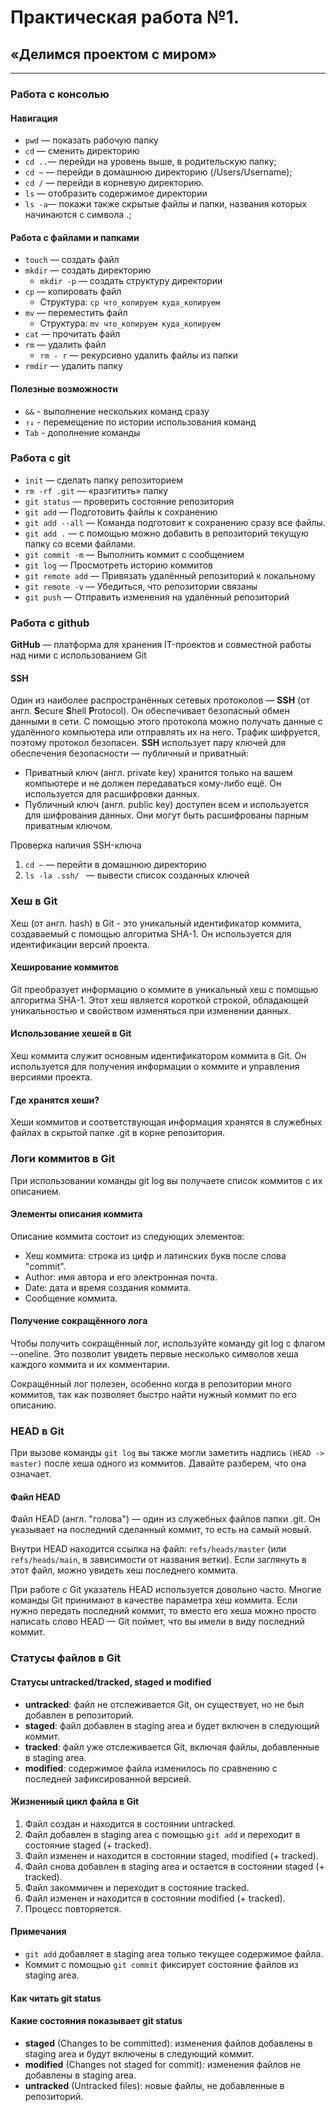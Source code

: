 # Практическая работа №1. 
## «Делимся проектом с миром»
---

### Работа с консолью

#### Навигация


* ```pwd``` — показать рабочую папку
* ```cd``` — сменить директорию
* ```cd ..```— перейди на уровень выше, в родительскую папку;
* ```cd ~``` — перейди в домашнюю директорию (/Users/Username);
* ```cd /``` — перейди в корневую директорию.
* ```ls``` — отобразить содержимое директории
* ```ls -a```— покажи также скрытые файлы и папки, названия которых начинаются с символа .;


#### Работа с файлами и папками


* ```touch``` — создать файл
* ```mkdir``` — создать директорию
    * ```mkdir -p``` — создать структуру директории
* ```cp``` — копировать файл
    * Структура: ```cp что_копируем куда_копируем```
* ```mv``` — переместить файл
   * Структура: ```mv что_копируем куда_копируем```
* ```cat``` — прочитать файл
* ```rm``` — удалить файл
  * ```rm - r``` — рекурсивно удалить файлы из папки
* ```rmdir``` — удалить папку

#### Полезные возможности

* ```&&``` - выполнение нескольких команд сразу
* ```↑↓``` - перемещение по истории использования команд
* ```Tab``` - дополнение команды


### Работа с git


* ```init``` — сделать папку репозиторием 
* ```rm -rf .git``` — «разгитить» папку
* ```git status``` — проверить состояние репозитория
* ```git add``` — Подготовить файлы к сохранению 
* ```git add --all``` — Команда подготовит к сохранению сразу все файлы.
* ```git add .``` — c помощью можно добавить в репозиторий текущую папку со всеми файлами.
* ```git commit -m``` — Выполнить коммит c сообщением
* ```git log``` — Просмотреть историю коммитов
* ```git remote add``` — Привязать удалённый репозиторий к локальному
* ```git remote -v``` — Убедиться, что репозитории связаны
* ```git push``` — Отправить изменения на удалённый репозиторий


### Работа с github

**GitHub** — платформа для хранения IT-проектов и совместной работы над ними с использованием Git

#### SSH
Один из наиболее распространённых сетевых протоколов — **SSH** (от англ. **S**ecure **S**hell **P**rotocol). Он обеспечивает безопасный обмен данными в сети. С помощью этого протокола можно получать данные с удалённого компьютера или отправлять их на него. Трафик шифруется, поэтому протокол безопасен.
**SSH** использует пару ключей для обеспечения безопасности — публичный и приватный: 
* Приватный ключ (англ. private key) хранится только на вашем компьютере и не должен передаваться кому-либо ещё. Он используется для расшифровки данных.
* Публичный ключ (англ. public key) доступен всем и используется для шифрования данных. Они могут быть расшифрованы парным приватным ключом.

Проверка наличия SSH-ключа
1. ```cd ~``` — перейти в домашнюю директорию 
2. ```ls -la .ssh/ ``` — вывести список созданных ключей 


### Хеш в Git

Хеш (от англ. hash) в Git - это уникальный идентификатор коммита, создаваемый с помощью алгоритма SHA-1. Он используется для идентификации версий проекта.

#### Хеширование коммитов

Git преобразует информацию о коммите в уникальный хеш с помощью алгоритма SHA-1. Этот хеш является короткой строкой, обладающей уникальностью и свойством изменяться при изменении данных.

#### Использование хешей в Git

Хеш коммита служит основным идентификатором коммита в Git. Он используется для получения информации о коммите и управления версиями проекта.

#### Где хранятся хеши?

Хеши коммитов и соответствующая информация хранятся в служебных файлах в скрытой папке .git в корне репозитория.




### Логи коммитов в Git

При использовании команды git log вы получаете список коммитов с их описанием.

#### Элементы описания коммита

Описание коммита состоит из следующих элементов:
- Хеш коммита: строка из цифр и латинских букв после слова "commit".
- Author: имя автора и его электронная почта.
- Date: дата и время создания коммита.
- Сообщение коммита.

#### Получение сокращённого лога

Чтобы получить сокращённый лог, используйте команду git log с флагом --oneline. Это позволит увидеть первые несколько символов хеша каждого коммита и их комментарии.

Сокращённый лог полезен, особенно когда в репозитории много коммитов, так как позволяет быстро найти нужный коммит по его описанию.


### HEAD в Git


При вызове команды `git log` вы также могли заметить надпись `(HEAD -> master)` после хеша одного из коммитов. Давайте разберем, что она означает.

#### Файл HEAD

Файл HEAD (англ. "голова") — один из служебных файлов папки .git. Он указывает на последний сделанный коммит, то есть на самый новый.

Внутри HEAD находится ссылка на файл: `refs/heads/master` (или `refs/heads/main`, в зависимости от названия ветки). Если заглянуть в этот файл, можно увидеть хеш последнего коммита.

При работе с Git указатель HEAD используется довольно часто. Многие команды Git принимают в качестве параметра хеш коммита. Если нужно передать последний коммит, то вместо его хеша можно просто написать слово HEAD — Git поймет, что вы имели в виду последний коммит.




### Статусы файлов в Git

####  Статусы untracked/tracked, staged и modified

- **untracked**: файл не отслеживается Git, он существует, но не был добавлен в репозиторий.
- **staged**: файл добавлен в staging area и будет включен в следующий коммит.
- **tracked**: файл уже отслеживается Git, включая файлы, добавленные в staging area.
- **modified**: содержимое файла изменилось по сравнению с последней зафиксированной версией.

#### Жизненный цикл файла в Git

1. Файл создан и находится в состоянии untracked.
2. Файл добавлен в staging area с помощью `git add` и переходит в состояние staged (+ tracked).
3. Файл изменен и находится в состоянии staged, modified (+ tracked).
4. Файл снова добавлен в staging area и остается в состоянии staged (+ tracked).
5. Файл закоммичен и переходит в состояние tracked.
6. Файл изменен и находится в состоянии modified (+ tracked).
7. Процесс повторяется.


#### Примечания

- `git add` добавляет в staging area только текущее содержимое файла.
- Коммит с помощью `git commit` фиксирует состояние файлов из staging area.


#### Как читать git status

#### Какие состояния показывает git status

- **staged** (Changes to be committed): изменения файлов добавлены в staging area и будут включены в следующий коммит.
- **modified** (Changes not staged for commit): изменения файлов не добавлены в staging area.
- **untracked** (Untracked files): новые файлы, не добавленные в репозиторий.

